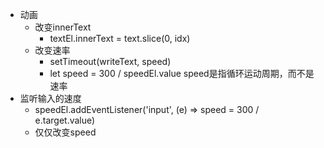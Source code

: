 - 动画
  - 改变innerText
    - textEl.innerText = text.slice(0, idx)
  - 改变速率
    - setTimeout(writeText, speed)
    - let speed = 300 / speedEl.value  speed是指循环运动周期，而不是速率
- 监听输入的速度
  - speedEl.addEventListener('input', (e) => speed = 300 / e.target.value)
  - 仅仅改变speed
